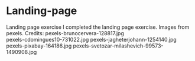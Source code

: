 # Landing-page
Landing page exercise
I completed the landing page exercise.
Images from pexels. 
Credits:
pexels-brunocervera-128817.jpg    
pexels-cdomingues10-731022.jpg
pexels-jagheterjohann-1254140.jpg
pexels-pixabay-164186.jpg
pexels-svetozar-milashevich-99573-1490908.jpg